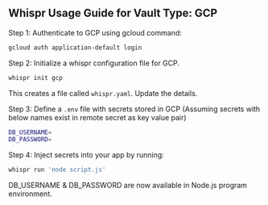 ## Whispr Usage Guide for Vault Type: GCP

Step 1: Authenticate to GCP using gcloud command:

```bash
gcloud auth application-default login
```

Step 2: Initialize a whispr configuration file for GCP.

```bash
whispr init gcp
```
This creates a file called `whispr.yaml`. Update the details.

Step 3: Define a `.env` file with secrets stored in GCP (Assuming secrets with below names exist in remote secret as key value pair)
```bash
DB_USERNAME=
DB_PASSWORD=
```

Step 4: Inject secrets into your app by running:
```bash
whispr run 'node script.js'
```

DB_USERNAME & DB_PASSWORD are now available in Node.js program environment.
